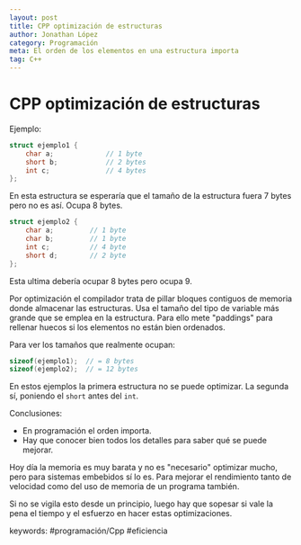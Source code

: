 ```yaml
---
layout: post
title: CPP optimización de estructuras
author: Jonathan López
category: Programación
meta: El orden de los elementos en una estructura importa
tag: C++
---
```


# CPP optimización de estructuras

Ejemplo:

```cpp
struct ejemplo1 {
	char a; 			// 1 byte
	short b; 			// 2 bytes
	int c; 				// 4 bytes
};
```

En esta estructura se esperaría que el tamaño de la estructura fuera 7 bytes pero no es así. Ocupa 8 bytes.

```cpp
struct ejemplo2 {
	char a; 		// 1 byte
	char b; 		// 1 byte
	int c; 			// 4 byte
	short d; 		// 2 byte
};
```

Esta ultima debería ocupar 8 bytes pero ocupa 9.

Por optimización el compilador trata de pillar bloques contiguos de memoria donde almacenar las estructuras. Usa el tamaño del tipo de variable más grande que se emplea en la estructura. Para ello mete "paddings" para rellenar huecos si los elementos no están bien ordenados.

Para ver los tamaños que realmente ocupan:

```cpp
sizeof(ejemplo1);  // = 8 bytes
sizeof(ejemplo2);  // = 12 bytes
```

En estos ejemplos la primera estructura no se puede optimizar. La segunda sí, poniendo el `short` antes del `int`.


Conclusiones:

- En programación el orden importa.
- Hay que conocer bien todos los detalles para saber qué se puede mejorar.


Hoy día la memoria es muy barata y no es "necesario" optimizar mucho, pero para sistemas embebidos sí lo es. Para mejorar el rendimiento tanto de velocidad como del uso de memoria de un programa también.

Si no se vigila esto desde un principio, luego hay que sopesar si vale la pena el tiempo y el esfuerzo en hacer estas optimizaciones.




keywords: #programación/Cpp #eficiencia
